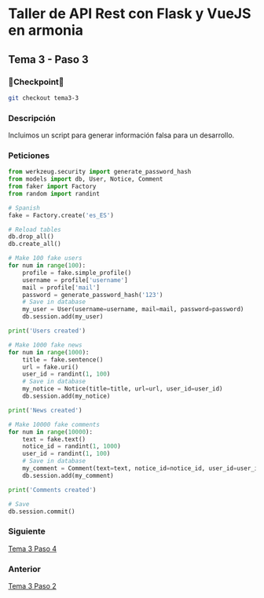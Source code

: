 # Taller de API Rest con Flask y VueJS en armonia

## Tema 3 - Paso 3

### 🎈Checkpoint🎈

```bash
git checkout tema3-3
```

### Descripción

Incluimos un script para generar información falsa para un desarrollo.

### Peticiones

```python
from werkzeug.security import generate_password_hash
from models import db, User, Notice, Comment
from faker import Factory
from random import randint

# Spanish
fake = Factory.create('es_ES')

# Reload tables
db.drop_all()
db.create_all()

# Make 100 fake users
for num in range(100):
    profile = fake.simple_profile()
    username = profile['username']
    mail = profile['mail']
    password = generate_password_hash('123')
    # Save in database
    my_user = User(username=username, mail=mail, password=password)
    db.session.add(my_user)

print('Users created')

# Make 1000 fake news
for num in range(1000):
    title = fake.sentence()
    url = fake.uri()
    user_id = randint(1, 100)
    # Save in database
    my_notice = Notice(title=title, url=url, user_id=user_id)
    db.session.add(my_notice)

print('News created')

# Make 10000 fake comments
for num in range(10000):
    text = fake.text()
    notice_id = randint(1, 1000)
    user_id = randint(1, 100)
    # Save in database
    my_comment = Comment(text=text, notice_id=notice_id, user_id=user_id)
    db.session.add(my_comment)

print('Comments created')

# Save
db.session.commit()
```

### Siguiente

[Tema 3 Paso 4](https://github.com/tanrax/workshop-flask-with-vuejs/tree/tema3-4)

### Anterior

[Tema 3 Paso 2](https://github.com/tanrax/workshop-flask-with-vuejs/tree/tema3-2)
